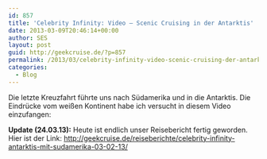 ```yaml
---
id: 857
title: 'Celebrity Infinity: Video – Scenic Cruising in der Antarktis'
date: 2013-03-09T20:46:14+00:00
author: SES
layout: post
guid: http://geekcruise.de/?p=857
permalink: /2013/03/celebrity-infinity-video-scenic-cruising-der-antarktis/
categories:
  - Blog
---
```

Die letzte Kreuzfahrt führte uns nach Südamerika und in die Antarktis. Die Eindrücke vom weißen Kontinent habe ich versucht in diesem Video einzufangen:



**Update (24.03.13):** Heute ist endlich unser Reisebericht fertig geworden. Hier ist der Link: <http://geekcruise.de/reiseberichte/celebrity-infinity-antarktis-mit-sudamerika-03-02-13/>
